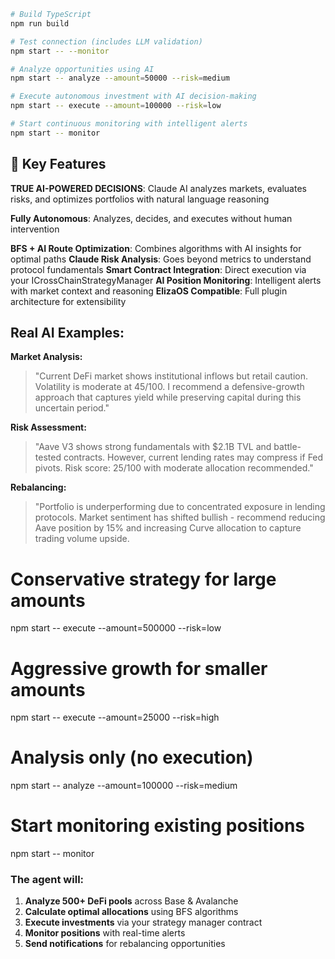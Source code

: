 ```bash
# Build TypeScript
npm run build

# Test connection (includes LLM validation)
npm start -- --monitor

# Analyze opportunities using AI
npm start -- analyze --amount=50000 --risk=medium

# Execute autonomous investment with AI decision-making
npm start -- execute --amount=100000 --risk=low

# Start continuous monitoring with intelligent alerts
npm start -- monitor

```


## 🎯 Key Features

 **TRUE AI-POWERED DECISIONS**: Claude AI analyzes markets, evaluates risks, and optimizes portfolios with natural language reasoning

 **Fully Autonomous**: Analyzes, decides, and executes without human intervention

 **BFS + AI Route Optimization**: Combines algorithms with AI insights for optimal paths
 **Claude Risk Analysis**: Goes beyond metrics to understand protocol fundamentals
 **Smart Contract Integration**: Direct execution via your ICrossChainStrategyManager
 **AI Position Monitoring**: Intelligent alerts with market context and reasoning
 **ElizaOS Compatible**: Full plugin architecture for extensibility


## **Real AI Examples:**

**Market Analysis:**

> "Current DeFi market shows institutional inflows but retail caution. Volatility is moderate at 45/100. I recommend a defensive-growth approach that captures yield while preserving capital during this uncertain period."
> 

**Risk Assessment:**

> "Aave V3 shows strong fundamentals with $2.1B TVL and battle-tested contracts. However, current lending rates may compress if Fed pivots. Risk score: 25/100 with moderate allocation recommended."
> 

**Rebalancing:**

> "Portfolio is underperforming due to concentrated exposure in lending protocols. Market sentiment has shifted bullish - recommend reducing Aave position by 15% and increasing Curve allocation to capture trading volume upside.
>

# Conservative strategy for large amounts
npm start -- execute --amount=500000 --risk=low

# Aggressive growth for smaller amounts
npm start -- execute --amount=25000 --risk=high

# Analysis only (no execution)
npm start -- analyze --amount=100000 --risk=medium

# Start monitoring existing positions
npm start -- monitor


### The agent will:

1. **Analyze 500+ DeFi pools** across Base & Avalanche
2. **Calculate optimal allocations** using BFS algorithms
3. **Execute investments** via your strategy manager contract
4. **Monitor positions** with real-time alerts
5. **Send notifications** for rebalancing opportunities

